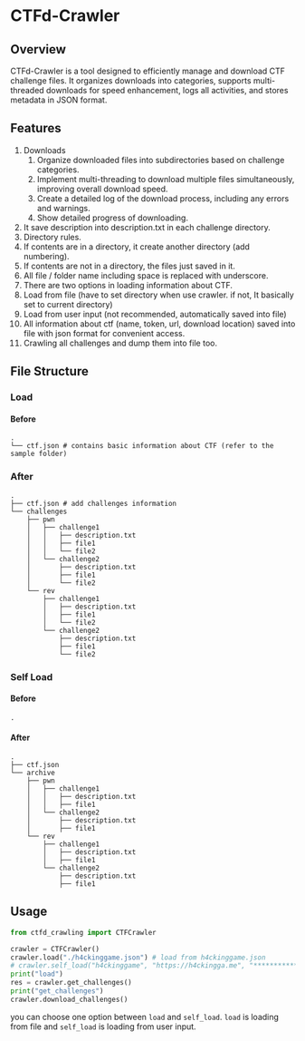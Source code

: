 # CTFd-Crawler

## Overview

CTFd-Crawler is a tool designed to efficiently manage and download CTF challenge files.
It organizes downloads into categories, supports multi-threaded downloads for speed enhancement, logs all activities, and stores metadata in JSON format.

## Features

1. Downloads
   1. Organize downloaded files into subdirectories based on challenge categories.
   2. Implement multi-threading to download multiple files simultaneously, improving overall download speed.
   3. Create a detailed log of the download process, including any errors and warnings.
   4. Show detailed progress of downloading.
2. It save description into description.txt in each challenge directory.
3. Directory rules.
4. If contents are in a directory, it create another directory (add numbering).
5. If contents are not in a directory, the files just saved in it.
6. All file / folder name including space is replaced with underscore.
7. There are two options in loading information about CTF.
8. Load from file (have to set directory when use crawler. if not, It basically set to current directory)
9. Load from user input (not recommended, automatically saved into file)
10. All information about ctf (name, token, url, download location) saved into file with json format for convenient access.
11. Crawling all challenges and dump them into file too.

## File Structure

### Load

#### Before

```plaintext
.
└── ctf.json # contains basic information about CTF (refer to the sample folder)
```

### After

```plaintext
.
├── ctf.json # add challenges information
└── challenges
    ├── pwn
    │   ├── challenge1
    │   │   ├── description.txt
    │   │   ├── file1
    │   │   └── file2
    │   └── challenge2
    │       ├── description.txt
    │       ├── file1
    │       └── file2
    └── rev
        ├── challenge1
        │   ├── description.txt
        │   ├── file1
        │   └── file2
        └── challenge2
            ├── description.txt
            ├── file1
            └── file2
```

### Self Load

#### Before

```plaintext
.
```

#### After

```plaintext
.
├── ctf.json
└── archive
    ├── pwn
    │   ├── challenge1
    │   │   ├── description.txt
    │   │   ├── file1
    │   └── challenge2
    │       ├── description.txt
    │       ├── file1
    └── rev
        ├── challenge1
        │   ├── description.txt
        │   ├── file1
        └── challenge2
            ├── description.txt
            ├── file1
```

## Usage

```python
from ctfd_crawling import CTFCrawler

crawler = CTFCrawler()
crawler.load("./h4ckinggame.json") # load from h4ckinggame.json
# crawler.self_load("h4ckinggame", "https://h4ckingga.me", "****************************************************************", "./h4ckinggame")
print("load")
res = crawler.get_challenges()
print("get_challenges")
crawler.download_challenges()
```

you can choose one option between `load` and `self_load`. `load` is loading from file and `self_load` is loading from user input.
